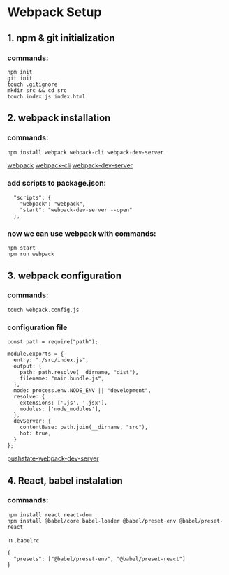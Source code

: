 # Webpack Setup

## 1. npm & git initialization

### commands:

```
npm init
git init
touch .gitignore
mkdir src && cd src
touch index.js index.html
```

## 2. webpack installation

### commands:

```
npm install webpack webpack-cli webpack-dev-server
```

[webpack](https://webpack.js.org/) [webpack-cli](https://github.com/webpack/webpack-cli) [webpack-dev-server](https://github.com/webpack/webpack-dev-server)

### add scripts to package.json:

```
  "scripts": {
    "webpack": "webpack",
    "start": "webpack-dev-server --open"
  },
```

### now we can use webpack with commands:

```
npm start
npm run webpack
```

## 3. webpack configuration

### commands:

```
touch webpack.config.js
```

### configuration file

```
const path = require("path");

module.exports = {
  entry: "./src/index.js",
  output: {
    path: path.resolve(__dirname, "dist"),
    filename: "main.bundle.js",
  },
  mode: process.env.NODE_ENV || "development",
  resolve: {
    extensions: ['.js', '.jsx'],
    modules: ['node_modules'],
  },
  devServer: {
    contentBase: path.join(__dirname, "src"),
    hot: true,
  }
};
```

[pushstate-webpack-dev-server](https://jaketrent.com/post/pushstate-webpack-dev-server/)

## 4. React, babel instalation

### commands:

```
npm install react react-dom
npm install @babel/core babel-loader @babel/preset-env @babel/preset-react
```

in `.babelrc`

```
{
  "presets": ["@babel/preset-env", "@babel/preset-react"]
}
```
